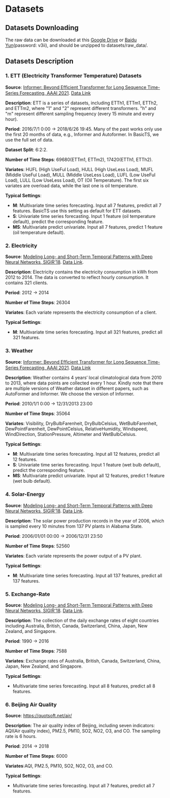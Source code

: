 # Datasets

## Datasets Downloading

The raw data can be downloaded at this [Google Drive](https://drive.google.com/drive/folders/14EJVODCU48fGK0FkyeVom_9lETh80Yjp) or [Baidu Yun](https://pan.baidu.com/s/11d_am76_orMTV2vNejmuyg?pwd=v3ii)(password: v3ii), and should be unzipped to datasets/raw_data/.

## Datasets Description

### 1. ETT (Electricity Transformer Temperature) Datasets

**Source**: [Informer: Beyond Efﬁcient Transformer for Long Sequence Time-Series Forecasting, AAAI 2021](https://github.com/zhouhaoyi/Informer2020). [Data Link](https://github.com/zhouhaoyi/ETDataset)

**Description**: ETT is a series of datasets, including ETTh1, ETTm1, ETTh2, and ETTm2, where "1" and "2" represent different transformers. "h" and "m" represent different sampling frequency (every 15 minute and every hour).

**Period**: 2016/7/1 0:00 -> 2018/6/26 19:45. Many of the past works only use the first 20 months of data, e.g., Informer and Autoformer. In BasicTS, we use the full set of data.

**Dataset Split**: 6:2:2.

**Number of Time Steps**: 69680(ETTm1, ETTm2), 17420(ETTh1, ETTh2).

**Variates**: HUFL (High UseFul Load), HULL (High UseLess Load), MUFL (Middle UseFul Load), MULL (Middle UseLess Load), LUFL (Low UseFul Load), LULL (Low UseLess Load), OT (Oil Temperature). 
The first six variates are overload data, while the last one is oil temperature.

**Typical Settings**: 

- **M**: Multivariate time series forecasting. Input all 7 features, predict all 7 features. BasicTS use this setting as default for ETT datasets.
- **S**: Univariate time series forecasting. Input 1 feature (oil temperature default), predict the corresponding feature.
- **MS**: Multivariate predict univariate. Input all 7 features, predict 1 feature (oil temperature default).

### 2. Electricity

**Source**: [Modeling Long- and Short-Term Temporal Patterns with Deep Neural Networks, SIGIR'18](https://github.com/laiguokun/LSTNet). [Data Link](https://github.com/laiguokun/multivariate-time-series-data).

**Description**: Electricity contains the electricity consumption in kWh from 2012 to 2014. The data is converted to reflect hourly consumption. It contains 321 clients. 

**Period**: 2012 -> 2014

**Number of Time Steps**:  26304

**Variates**: Each variate represents the electricity consumption of a client.

**Typical Settings**: 

- **M**: Multivariate time series forecasting. Input all 321 features, predict all 321 features.

### 3. Weather

**Source**: [Informer: Beyond Efﬁcient Transformer for Long Sequence Time-Series Forecasting, AAAI 2021](https://github.com/zhouhaoyi/Informer2020). [Data Link](https://github.com/zhouhaoyi/Informer2020)

**Description**: Weather contains  4 years‘ local climatological data from 2010 to 2013, where data points are collected every 1 hour.
Kindly note that there are multiple versions of Weather dataset in different papers, such as AutoFormer and Informer.
We choose the version of Informer.

**Period**: 2010/1/1 0:00 -> 12/31/2013 23:00

**Number of Time Steps**: 35064

**Variates**: Visibility, DryBulbFarenheit, DryBulbCelsius, WetBulbFarenheit, DewPointFarenheit, DewPointCelsius, RelativeHumidity, Windspeed, WindDirection, StationPressure, Altimeter and WetBulbCelsius.

**Typical Settings**: 

- **M**: Multivariate time series forecasting. Input all 12 features, predict all 12 features.
- **S**: Univariate time series forecasting. Input 1 feature (wet bulb default), predict the corresponding feature.
- **MS**: Multivariate predict univariate. Input all 12 features, predict 1 feature (wet bulb default).

### 4. Solar-Energy

**Source**: [Modeling Long- and Short-Term Temporal Patterns with Deep Neural Networks, SIGIR'18](https://github.com/laiguokun/LSTNet). [Data Link](https://github.com/laiguokun/multivariate-time-series-data). 

**Description**:  The solar power production records in the year of 2006, which is sampled every 10 minutes from 137 PV plants in Alabama State.

**Period**: 2006/01/01 00:00 -> 2006/12/31 23:50

**Number of Time Steps**: 52560

**Variates**: Each variate represents the power output of a PV plant.

**Typical Settings**:

- **M**: Multivariate time series forecasting. Input all 137 features, predict all 137 features.

### 5. Exchange-Rate

**Source**: [Modeling Long- and Short-Term Temporal Patterns with Deep Neural Networks, SIGIR'18](https://github.com/laiguokun/LSTNet). [Data Link](https://github.com/laiguokun/multivariate-time-series-data). 

**Description**:  The collection of the daily exchange rates of eight countries including Australia, British, Canada, Switzerland, China, Japan, New Zealand, and Singapore.

**Period**: 1990 -> 2016

**Number of Time Steps**: 7588

**Variates**: Exchange rates of Australia, British, Canada, Switzerland, China, Japan, New Zealand, and Singapore.

**Typical Settings**:

- Multivariate time series forecasting. Input all 8 features, predict all 8 features.

### 6. Beijing Air Quality

**Source**: https://quotsoft.net/air/

**Description**:  The air quality index of Beijing, including seven indicators: AQI(Air quality index), PM2.5, PM10, SO2, NO2, O3, and CO. The sampling rate is 6 hours.

**Period**: 2014 -> 2018

**Number of Time Steps**: 6000

**Variates**:AQI, PM2.5, PM10, SO2, NO2, O3, and CO.

**Typical Settings**:

- Multivariate time series forecasting. Input all 7 features, predict all 7 features.
